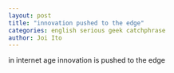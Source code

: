 ```yaml
---
layout: post
title: "innovation pushed to the edge"
categories: english serious geek catchphrase
author: Joi Ito
---
```

in internet age innovation is pushed to the edge
